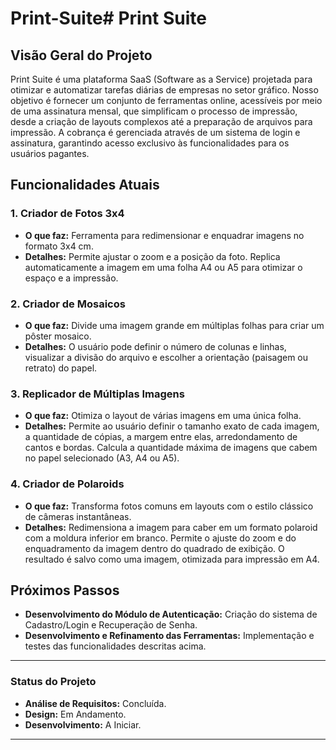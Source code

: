 # Print-Suite# Print Suite

## Visão Geral do Projeto

Print Suite é uma plataforma SaaS (Software as a Service) projetada para otimizar e automatizar tarefas diárias de empresas no setor gráfico. Nosso objetivo é fornecer um conjunto de ferramentas online, acessíveis por meio de uma assinatura mensal, que simplificam o processo de impressão, desde a criação de layouts complexos até a preparação de arquivos para impressão. A cobrança é gerenciada através de um sistema de login e assinatura, garantindo acesso exclusivo às funcionalidades para os usuários pagantes.

## Funcionalidades Atuais

### 1. Criador de Fotos 3x4
- **O que faz:** Ferramenta para redimensionar e enquadrar imagens no formato 3x4 cm.
- **Detalhes:** Permite ajustar o zoom e a posição da foto. Replica automaticamente a imagem em uma folha A4 ou A5 para otimizar o espaço e a impressão.

### 2. Criador de Mosaicos
- **O que faz:** Divide uma imagem grande em múltiplas folhas para criar um pôster mosaico.
- **Detalhes:** O usuário pode definir o número de colunas e linhas, visualizar a divisão do arquivo e escolher a orientação (paisagem ou retrato) do papel.

### 3. Replicador de Múltiplas Imagens
- **O que faz:** Otimiza o layout de várias imagens em uma única folha.
- **Detalhes:** Permite ao usuário definir o tamanho exato de cada imagem, a quantidade de cópias, a margem entre elas, arredondamento de cantos e bordas. Calcula a quantidade máxima de imagens que cabem no papel selecionado (A3, A4 ou A5).

### 4. Criador de Polaroids
- **O que faz:** Transforma fotos comuns em layouts com o estilo clássico de câmeras instantâneas.
- **Detalhes:** Redimensiona a imagem para caber em um formato polaroid com a moldura inferior em branco. Permite o ajuste do zoom e do enquadramento da imagem dentro do quadrado de exibição. O resultado é salvo como uma imagem, otimizada para impressão em A4.

## Próximos Passos
- **Desenvolvimento do Módulo de Autenticação:** Criação do sistema de Cadastro/Login e Recuperação de Senha.
- **Desenvolvimento e Refinamento das Ferramentas:** Implementação e testes das funcionalidades descritas acima.

---

### Status do Projeto

- **Análise de Requisitos:** Concluída.
- **Design:** Em Andamento.
- **Desenvolvimento:** A Iniciar.

---
